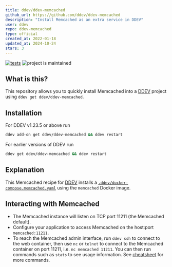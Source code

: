 ```yaml
---
title: ddev/ddev-memcached
github_url: https://github.com/ddev/ddev-memcached
description: "Install Memcached as an extra service in DDEV"
user: ddev
repo: ddev-memcached
type: official
created_at: 2022-01-18
updated_at: 2024-10-24
stars: 3
---
```


[![tests](https://github.com/ddev/ddev-memcached/actions/workflows/tests.yml/badge.svg)](https://github.com/ddev/ddev-memcached/actions/workflows/tests.yml) ![project is maintained](https://img.shields.io/maintenance/yes/2024.svg)

## What is this?

This repository allows you to quickly install Memcached into a [DDEV](https://ddev.readthedocs.io) project using `ddev get ddev/ddev-memcached`.

## Installation

For DDEV v1.23.5 or above run

```sh
ddev add-on get ddev/ddev-memcached && ddev restart
```

For earlier versions of DDEV run

```sh
ddev get ddev/ddev-memcached && ddev restart
```

## Explanation

This Memcached recipe for [DDEV](https://ddev.readthedocs.io) installs a [`.ddev/docker-compose.memcached.yaml`](https://github.com/ddev/ddev-memcached/blob/main/docker-compose.memcached.yaml) using the `memcached` Docker image.

## Interacting with Memcached

* The Memcached instance will listen on TCP port 11211 (the Memcached default).
* Configure your application to access Memcached on the host:port `memcached:11211`.
* To reach the Memcached admin interface, run `ddev ssh` to connect to the web container, then use `nc` or `telnet` to connect to the Memcached container on port 11211, i.e. `nc memcached 11211`. You can then run commands such as `stats` to see usage information. See [cheatsheet](https://lzone.de/cheat-sheet/memcached) for more commands.


